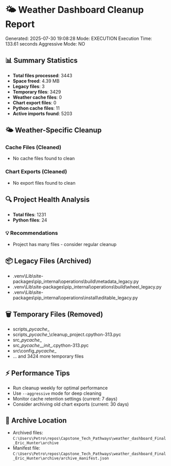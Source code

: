 # 🌤️ Weather Dashboard Cleanup Report

Generated: 2025-07-30 19:08:28
Mode: EXECUTION
Execution Time: 133.61 seconds
Aggressive Mode: NO

## 📊 Summary Statistics
- **Total files processed**: 3443
- **Space freed**: 4.39 MB
- **Legacy files**: 3
- **Temporary files**: 3429
- **Weather cache files**: 0
- **Chart export files**: 0
- **Python cache files**: 11
- **Active imports found**: 5203

## 🌤️ Weather-Specific Cleanup

### Cache Files (Cleaned)
- No cache files found to clean

### Chart Exports (Cleaned)
- No export files found to clean

## 🔍 Project Health Analysis
- **Total files**: 1231
- **Python files**: 24

### 💡 Recommendations
- Project has many files - consider regular cleanup

## 📦 Legacy Files (Archived)
- .venv\Lib\site-packages\pip\_internal\operations\build\metadata_legacy.py
- .venv\Lib\site-packages\pip\_internal\operations\build\wheel_legacy.py
- .venv\Lib\site-packages\pip\_internal\operations\install\editable_legacy.py

## 🗑️ Temporary Files (Removed)
- scripts\__pycache__
- scripts\__pycache__\cleanup_project.cpython-313.pyc
- src\__pycache__
- src\__pycache__\__init__.cpython-313.pyc
- src\config\__pycache__
- ... and 3424 more temporary files

## ⚡ Performance Tips
- Run cleanup weekly for optimal performance
- Use `--aggressive` mode for deep cleaning
- Monitor cache retention settings (current: 7 days)
- Consider archiving old chart exports (current: 30 days)

## 📁 Archive Location
- Archived files: `C:\Users\Petro\repos\Capstone_Tech_Pathways\weather_dashboard_Final_Eric_Hunter\archive`
- Manifest file: `C:\Users\Petro\repos\Capstone_Tech_Pathways\weather_dashboard_Final_Eric_Hunter\archive/archive_manifest.json`
